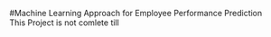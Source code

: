 #Machine Learning Approach for Employee Performance Prediction <br> This Project is not comlete till 
